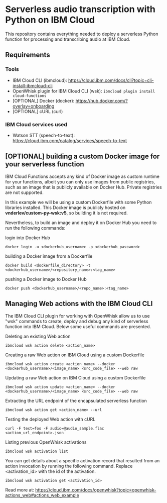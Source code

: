 # Serverless audio transcription with Python on IBM Cloud

This repository contains everything needed to deploy a serverless Python function for processing and transcribing audio at IBM Cloud.

## Requirements

### Tools

* IBM Cloud CLI (ibmcloud): https://cloud.ibm.com/docs/cli?topic=cli-install-ibmcloud-cli
* OpenWhisk plugin for IBM Cloud CLI (wsk): ```ibmcloud plugin install cloud-functions```
* [OPTIONAL] Docker (docker): https://hub.docker.com/?overlay=onboarding
* [OPTIONAL] cURL (curl)

### IBM Cloud services used

* Watson STT (speech-to-text): https://cloud.ibm.com/catalog/services/speech-to-text

## [OPTIONAL] building a custom Docker image for your serverless function

IBM Cloud Functions accepts any kind of Docker image as custom runtime for your functions, albeit you can only use images from public registries, such as an image that is publicly available on Docker Hub. Private registries are not supported.

In this example we will be using a custom Dockerfile with some Python libraries installed. This Docker image is publicly hosted on **vnderlev/custom-py-wsk:v5**, so building it is not required.

Nevertheless, to build an image and deploy it on Docker Hub you need to run the following commands:

login into Docker Hub

```
docker login -u <dockerhub_username> -p <dockerhub_password>
```

building a Docker image from a Dockerfile
```
docker build <dockerfile_directory> -t <dockerhub_username>/<repository_name>:<tag_name>
```

pushing a Docker image to Docker Hub
```
docker push <dockerhub_username>/<repo_name>:<tag_name>
```

## Managing Web actions with the IBM Cloud CLI

The IBM Cloud CLI plugin for working with OpenWhisk allow us to use "wsk" commands to create, deploy and debug any kind of serverless function into IBM Cloud. Below some useful commands are presented.

Deleting an existing Web action
```
ibmcloud wsk action delete <action_name>
```

Creating a raw Web action on IBM Cloud using a custom Dockerfile
```
ibmcloud wsk action create <action_name> --docker <dockerhub_username>/<image_name> <src_code_file> --web raw
```

Updating a raw Web action on IBM Cloud using a custom Dockerfile
```
ibmcloud wsk action update <action_name> --docker <dockerhub_username>/<image_name> <src_code_file> --web raw
```

Extracting the URL endpoint of the encapsulated serverless function
```
ibmcloud wsk action get <action_name> --url
```

Testing the deployed Web action with cURL
```
curl -F text=foo -F audio=@audio_sample.flac <action_url_endpoint>.json
```

Listing previous OpenWhisk activations
```
ibmcloud wsk activation list
```

You can get details about a specific activation record that resulted from an action invocation by running the following command. Replace <activation_id> with the id of the activation.

```
ibmcloud wsk activation get <activation_id>
```

Read more at: https://cloud.ibm.com/docs/openwhisk?topic=openwhisk-actions_web#actions_web_example
